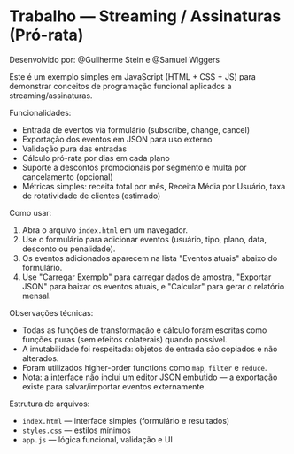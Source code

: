 # Trabalho — Streaming / Assinaturas (Pró-rata) 

Desenvolvido por: @Guilherme Stein e @Samuel Wiggers

Este é um exemplo simples em JavaScript (HTML + CSS + JS) para demonstrar conceitos de programação funcional aplicados a streaming/assinaturas.

Funcionalidades:
- Entrada de eventos via formulário (subscribe, change, cancel)
- Exportação dos eventos em JSON para uso externo
- Validação pura das entradas
- Cálculo pró-rata por dias em cada plano
- Suporte a descontos promocionais por segmento e multa por cancelamento (opcional)
- Métricas simples: receita total por mês, Receita Média por Usuário, taxa de rotatividade de clientes (estimado)

Como usar:
1. Abra o arquivo `index.html` em um navegador.
2. Use o formulário para adicionar eventos (usuário, tipo, plano, data, desconto ou penalidade).
3. Os eventos adicionados aparecem na lista "Eventos atuais" abaixo do formulário.
4. Use "Carregar Exemplo" para carregar dados de amostra, "Exportar JSON" para baixar os eventos atuais, e "Calcular" para gerar o relatório mensal.

Observações técnicas:
- Todas as funções de transformação e cálculo foram escritas como funções puras (sem efeitos colaterais) quando possível.
- A imutabilidade foi respeitada: objetos de entrada são copiados e não alterados.
- Foram utilizados higher-order functions como `map`, `filter` e `reduce`.
- Nota: a interface não inclui um editor JSON embutido — a exportação existe para salvar/importar eventos externamente.

Estrutura de arquivos:
- `index.html` — interface simples (formulário e resultados)
- `styles.css` — estilos mínimos
- `app.js` — lógica funcional, validação e UI

